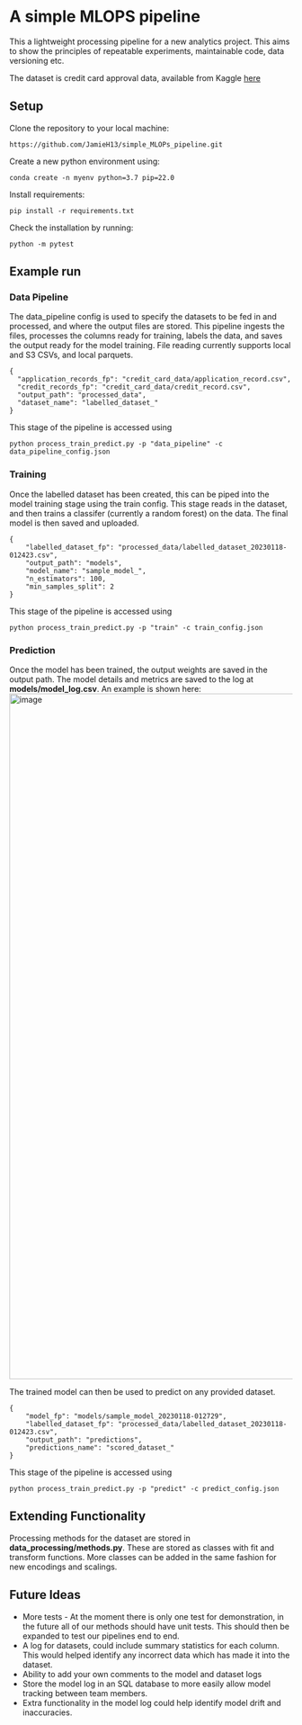 # A simple MLOPS pipeline

This a lightweight processing pipeline for a new analytics project. This aims to show the principles of repeatable experiments, maintainable code, data versioning etc.

The dataset is credit card approval data, available from Kaggle [here](https://www.kaggle.com/datasets/rikdifos/credit-card-approval-prediction)

## Setup

Clone the repository to your local machine:
```
https://github.com/JamieH13/simple_MLOPs_pipeline.git
```

Create a new python environment using:
```
conda create -n myenv python=3.7 pip=22.0
```

Install requirements:
```
pip install -r requirements.txt
```

Check the installation by running:
```
python -m pytest
```

## Example run
### Data Pipeline
The data_pipeline config is used to specify the datasets to be fed in and processed, and where the output files are stored. This pipeline ingests the files, processes the columns ready for training, labels the data, and saves the output ready for the model training. File reading currently supports local and S3 CSVs, and local parquets.
```
{
  "application_records_fp": "credit_card_data/application_record.csv",
  "credit_records_fp": "credit_card_data/credit_record.csv",
  "output_path": "processed_data",
  "dataset_name": "labelled_dataset_"
}
```
This stage of the pipeline is accessed using
```
python process_train_predict.py -p "data_pipeline" -c data_pipeline_config.json
```
### Training
Once the labelled dataset has been created, this can be piped into the model training stage using the train config. This stage reads in the dataset, and then trains a classifer (currently a random forest) on the data. The final model is then saved and uploaded.
```
{
    "labelled_dataset_fp": "processed_data/labelled_dataset_20230118-012423.csv",
    "output_path": "models",
    "model_name": "sample_model_",
    "n_estimators": 100,
    "min_samples_split": 2
}
```
This stage of the pipeline is accessed using
```
python process_train_predict.py -p "train" -c train_config.json
```
### Prediction
Once the model has been trained, the output weights are saved in the output path. The model details and metrics are saved to the log at **models/model_log.csv**. An example is shown here:
<img width="1219" alt="image" src="https://user-images.githubusercontent.com/87650224/213168700-1ab1a5e3-6d7d-41e8-b879-530837407bfc.png">

The trained model can then be used to predict on any provided dataset.
```
{
    "model_fp": "models/sample_model_20230118-012729",
    "labelled_dataset_fp": "processed_data/labelled_dataset_20230118-012423.csv",
    "output_path": "predictions",
    "predictions_name": "scored_dataset_"
}
```

This stage of the pipeline is accessed using
```
python process_train_predict.py -p "predict" -c predict_config.json
```

## Extending Functionality

Processing methods for the dataset are stored in **data_processing/methods.py**. These are stored as classes with fit and transform functions. More classes can be added in the same fashion for new encodings and scalings.

## Future Ideas
- More tests - At the moment there is only one test for demonstration, in the future all of our methods should have unit tests. This should then be expanded to test our pipelines end to end.
- A log for datasets, could include summary statistics for each column. This would helped identify any incorrect data which has made it into the dataset.
- Ability to add your own comments to the model and dataset logs
- Store the model log in an SQL database to more easily allow model tracking between team members.
- Extra functionality in the model log could help identify model drift and inaccuracies.



